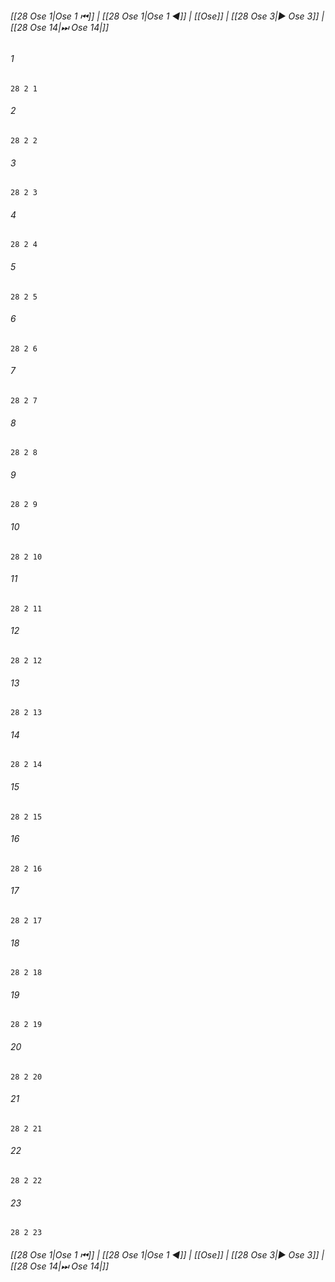 
###### [[28 Ose 1|Ose 1 ⏮]] | [[28 Ose 1|Ose 1 ◀]] | [[Ose]] | [[28 Ose 3|▶ Ose 3]] | [[28 Ose 14|⏭ Ose 14|]]

###### 1
``` verse
28 2 1 
```
###### 2
``` verse
28 2 2 
```
###### 3
``` verse
28 2 3 
```
###### 4
``` verse
28 2 4 
```
###### 5
``` verse
28 2 5 
```
###### 6
``` verse
28 2 6 
```
###### 7
``` verse
28 2 7 
```
###### 8
``` verse
28 2 8 
```
###### 9
``` verse
28 2 9 
```
###### 10
``` verse
28 2 10 
```
###### 11
``` verse
28 2 11 
```
###### 12
``` verse
28 2 12 
```
###### 13
``` verse
28 2 13 
```
###### 14
``` verse
28 2 14 
```
###### 15
``` verse
28 2 15 
```
###### 16
``` verse
28 2 16 
```
###### 17
``` verse
28 2 17 
```
###### 18
``` verse
28 2 18 
```
###### 19
``` verse
28 2 19 
```
###### 20
``` verse
28 2 20 
```
###### 21
``` verse
28 2 21 
```
###### 22
``` verse
28 2 22 
```
###### 23
``` verse
28 2 23 
```

###### [[28 Ose 1|Ose 1 ⏮]] | [[28 Ose 1|Ose 1 ◀]] | [[Ose]] | [[28 Ose 3|▶ Ose 3]] | [[28 Ose 14|⏭ Ose 14|]]

